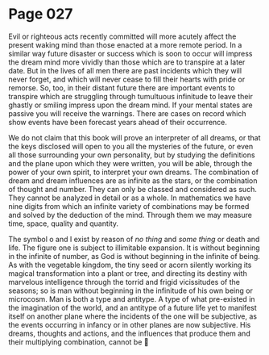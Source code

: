 # Page 027
Evil or righteous acts recently committed will more acutely affect
the present waking mind than those enacted at a more remote period.
In a similar way future disaster or success which is soon to occur
will impress the dream mind more vividly than those which are
to transpire at a later date. But in the lives of all men there
are past incidents which they will never forget, and which
will never cease to fill their hearts with pride or remorse.
So, too, in their distant future there are important events
to transpire which are struggling through tumultuous infinitude
to leave their ghastly or smiling impress upon the dream mind.
If your mental states are passive you will receive the warnings.
There are cases on record which show events have been forecast
years ahead of their occurrence.


We do not claim that this book will prove an interpreter of all dreams,
or that the keys disclosed will open to you all the mysteries of the future,
or even all those surrounding your own personality, but by studying
the definitions and the plane upon which they were written, you will be able,
through the power of your own spirit, to interpret your own dreams.
The combination of dream and dream influences are as infinite as the stars,
or the combination of thought and number. They can only be classed
and considered as such. They cannot be analyzed in detail or as a whole.
In mathematics we have nine digits from which an infinite variety
of combinations may be formed and solved by the deduction of the mind.
Through them we may measure time, space, quality and quantity.


The symbol o and I exist by reason of _no thing_ and _some
thing_ or death and life. The figure one is subject to
illimitable expansion. It is without beginning in the infinite
of number, as God is without beginning in the infinite of being.
As with the vegetable kingdom, the tiny seed or acorn silently
working its magical transformation into a plant or tree,
and directing its destiny with marvelous intelligence
through the torrid and frigid vicissitudes of the seasons;
so is man without beginning in the infinitude of his own
being or microcosm. Man is both a type and antitype.
A type of what pre-existed in the imagination of the world, and an
antitype of a future life yet to manifest itself on another plane
where the incidents of the one will be subjective, as the events
occurring in infancy or in other planes are now subjective.
His dreams, thoughts and actions, and the influences that
produce them and their multiplying combination, cannot be

